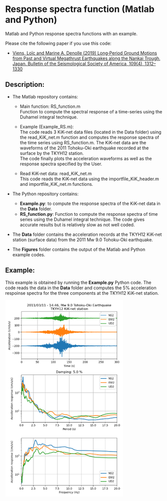 # Response spectra function (Matlab and Python)
Matlab and Python response spectra functions with an example. 

Please cite the following paper if you use this code:  <br/>
- [Viens, Loïc and Marine A. Denolle (2019) Long‐Period Ground Motions from Past and Virtual Megathrust Earthquakes along the Nankai Trough, Japan. Bulletin of the Seismological Society of America, 109(4), 1312–1330](https://pubs.geoscienceworld.org/ssa/bssa/article-abstract/109/4/1312/571631/Long-Period-Ground-Motions-from-Past-and-Virtual?redirectedFrom=PDF) <br/>

## Description:

* The Matlab repository contains:  <br/>
  - Main function: RS_function.m <br/>
Function to compute the spectral response of a time-series using the Duhamel integral technique.

  - Example (Example_RS.m):<br/>
The code reads 3 KiK-net data files (located in the Data folder) using the read_KiK_net.m function and computes the response spectra of the time series using RS_function.m. The KiK-net data are the waveforms of the 2011 Tohoku-Oki earthquake recorded at the surface by the TKYH12 station.<br/>
The code finally plots the acceleration waveforms as well as the response spectra specified by the User.

  - Read KiK-net data: read_KiK_net.m<br/>
This code reads the KiK-net data using the importfile_KiK_header.m and importfile_KiK_net.m functions.

* The Python repository contains: 
  - **Example.py**: to compute the response spectra of the KiK-net data in the **Data** folder.
  - **RS_function.py**: Function to compute the response spectra of time series using the Duhamel integral technique. The code gives accurate results but is relatively slow as not well coded. 
  
* The **Data** folder contains the acceleration records at the TKYH12 KiK-net station (surface data) from the 2011 Mw 9.0 Tohoku-Oki earthquake.

* The **Figures** folder contains the output of the Matlab and Python example codes.

## Example:
This example is obtained by running the **Example.py** Python code. 
The code reads the data in the **Data** folder and computes the 5% acceleration respoinse spectra for the three components at the TKYH12 KiK-net station.

<img src="https://github.com/lviens/Response_spectra/blob/master/Figures/Response_spectra.png" width=75%>
